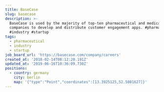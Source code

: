 ```yaml
---
title: BaseCase
slug: basecase
description: >-
  BaseCase is used by the majority of top-ten pharmaceutical and medical device
  companies to develop and distribute customer engagement apps. #pharmaceutical
  #industry #startup
tags:
  - pharmaceutical
  - industry
  - startup
job_board_url: 'https://basecase.com/company/careers'
created_at: '2018-02-14T08:12:20.191Z'
updated_at: '2019-06-16T10:36:09.730Z'
positions:
  - country: germany
    city: berlin
    map: '{"type":"Point","coordinates":[13.3925125,52.5081627]}'
---
```


